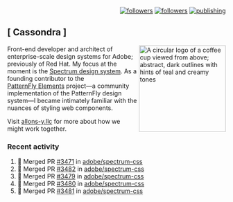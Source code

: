 <p align="right"><a rel="me" href="https://front-end.social/@castastrophe">
    <img alt="followers" title="Follow me on Mastodon" src="https://img.shields.io/mastodon/follow/109297102751309835?domain=https%3A%2F%2Ffront-end.social&label=Follow&logo=mastodon&logoColor=white&style=for-the-badge&labelColor=008080&color=006969"/></a>
  <a href="https://codepen.io/castastrophe/">
    <img alt="followers" title="Follow me on CodePen" src="https://img.shields.io/badge/23-1?color=640464&labelColor=7c007c&style=for-the-badge&logo=codepen&label=Follow"/></a>
<a href="https://castastrophe.medium.com/">
    <img alt="publishing" title="View articles on Medium" src="https://img.shields.io/badge/107-1?color=666&labelColor=444&label=subscribe&logo=medium&logoColor=white&style=for-the-badge"/></a>
</p>

## [&nbsp;Cassondra&nbsp;]

<img align="right" src="https://github-production-user-asset-6210df.s3.amazonaws.com/1840295/253016758-ba468774-1cd3-42c2-8f43-947b5eeb5edf.png" height="200" alt="A circular logo of a coffee cup viewed from above; abstract, dark outlines with hints of teal and creamy tones">

Front-end developer and architect of enterprise-scale design systems for Adobe; previously of Red Hat. My focus at the moment is the [Spectrum design system](https://github.com/adobe/spectrum-css). As a founding contributor to the [PatternFly&nbsp;Elements](https://github.com/patternfly/patternfly-elements) project&mdash;a community implementation of the PatternFly design system&mdash;I became intimately familiar with the nuances of styling web components.

Visit [allons-y.llc](http://allons-y.llc/) for more about how we might work together.

### Recent activity

<!--START_SECTION:activity-->
1. 🎉 Merged PR [#3471](https://github.com/adobe/spectrum-css/pull/3471) in [adobe/spectrum-css](https://github.com/adobe/spectrum-css)
2. 🎉 Merged PR [#3482](https://github.com/adobe/spectrum-css/pull/3482) in [adobe/spectrum-css](https://github.com/adobe/spectrum-css)
3. 🎉 Merged PR [#3479](https://github.com/adobe/spectrum-css/pull/3479) in [adobe/spectrum-css](https://github.com/adobe/spectrum-css)
4. 🎉 Merged PR [#3480](https://github.com/adobe/spectrum-css/pull/3480) in [adobe/spectrum-css](https://github.com/adobe/spectrum-css)
5. 🎉 Merged PR [#3481](https://github.com/adobe/spectrum-css/pull/3481) in [adobe/spectrum-css](https://github.com/adobe/spectrum-css)
<!--END_SECTION:activity-->
